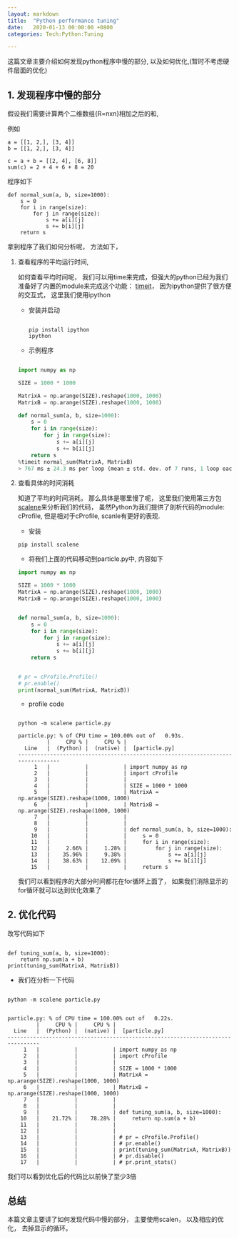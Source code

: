 ```yaml
---
layout: markdown
title:  "Python performance tuning"
date:   2020-01-13 00:00:00 +0800
categories: Tech:Python:Tuning

---
```


这篇文章主要介绍如何发现python程序中慢的部分, 以及如何优化,(暂时不考虑硬件层面的优化)

## 1. 发现程序中慢的部分
假设我们需要计算两个二维数组{R=nxn}相加之后的和, 

例如
```text
a = [[1, 2,], [3, 4]]
b = [[1, 2,], [3, 4]]

c = a + b = [[2, 4], [6, 8]]
sum(c) = 2 + 4 + 6 + 8 = 20
```

程序如下
```text
def normal_sum(a, b, size=1000):
    s = 0
    for i in range(size):
        for j in range(size):
            s += a[i][j]
            s += b[i][j]
    return s

```
拿到程序了我们如何分析呢， 方法如下， 
1. 查看程序的平均运行时间,
 
   如何查看平均时间呢， 我们可以用time来完成，但强大的python已经为我们准备好了内置的module来完成这个功能： [timeit](https://docs.python.org/3/library/timeit.html)，
   因为ipython提供了很方便的交互式， 这里我们使用ipython
   + 安装并启动
   
      ```text
      
      pip install ipython
      ipython
      
      ```
   + 示例程序

   ```python
   
   import numpy as np
   
   SIZE = 1000 * 1000
   
   MatrixA = np.arange(SIZE).reshape(1000, 1000)
   MatrixB = np.arange(SIZE).reshape(1000, 1000)
   
   def normal_sum(a, b, size=1000):
       s = 0
       for i in range(size):
           for j in range(size):
               s += a[i][j]
               s += b[i][j]
       return s
   %timeit normal_sum(MatrixA, MatrixB)
   > 767 ms ± 24.3 ms per loop (mean ± std. dev. of 7 runs, 1 loop each)
   
   ```
   
1. 查看具体的时间消耗

   知道了平均的时间消耗， 那么具体是哪里慢了呢， 这里我们使用第三方包[scalene](https://github.com/emeryberger/scalene)来分析我们的代码， 
   虽然Python为我们提供了剖析代码的module: cProfile, 但是相对于cProfile, 
   scanle有更好的表现.
   + 安装 
   
   ```text
   pip install scalene
   ```
   
   + 将我们上面的代码移动到particle.py中, 内容如下
   
   ```python
   import numpy as np
   
   SIZE = 1000 * 1000
   MatrixA = np.arange(SIZE).reshape(1000, 1000)
   MatrixB = np.arange(SIZE).reshape(1000, 1000)
   
   
   def normal_sum(a, b, size=1000):
       s = 0
       for i in range(size):
           for j in range(size):
               s += a[i][j]
               s += b[i][j]
       return s
   
   
   # pr = cProfile.Profile()
   # pr.enable()
   print(normal_sum(MatrixA, MatrixB))
   
   ```
   
   + profile code
   ```text
   
   python -m scalene particle.py
   
   ```
   
   ```
   particle.py: % of CPU time = 100.00% out of   0.93s.
            |     CPU % |     CPU % |   
     Line   |  (Python) |  (native) |  [particle.py]
   --------------------------------------------------------------------------------
        1   |           |           | import numpy as np
        2   |           |           | import cProfile
        3   |           |           | 
        4   |           |           | SIZE = 1000 * 1000
        5   |           |           | MatrixA = np.arange(SIZE).reshape(1000, 1000)
        6   |           |           | MatrixB = np.arange(SIZE).reshape(1000, 1000)
        7   |           |           | 
        8   |           |           | 
        9   |           |           | def normal_sum(a, b, size=1000):
       10   |           |           |     s = 0
       11   |           |           |     for i in range(size):
       12   |     2.66% |     1.28% |         for j in range(size):
       13   |    35.96% |     9.38% |             s += a[i][j]
       14   |    38.63% |    12.09% |             s += b[i][j]
       15   |           |           |     return s

   ```
   我们可以看到程序的大部分时间都花在for循环上面了， 如果我们消除显示的for循环就可以达到优化效果了
## 2. 优化代码
   
   改写代码如下
      
   ```text
   
   def tuning_sum(a, b, size=1000):
       return np.sum(a + b)
   print(tuning_sum(MatrixA, MatrixB))
   ```
   + 我们在分析一下代码
   ```text
   
   python -m scalene particle.py
   
   ```
   
   ```text
   
   particle.py: % of CPU time = 100.00% out of   0.22s.
            |     CPU % |     CPU % |   
     Line   |  (Python) |  (native) |  [particle.py]
   --------------------------------------------------------------------------------
        1   |           |           | import numpy as np
        2   |           |           | import cProfile
        3   |           |           | 
        4   |           |           | SIZE = 1000 * 1000
        5   |           |           | MatrixA = np.arange(SIZE).reshape(1000, 1000)
        6   |           |           | MatrixB = np.arange(SIZE).reshape(1000, 1000)
        7   |           |           | 
        8   |           |           | 
        9   |           |           | def tuning_sum(a, b, size=1000):
       10   |    21.72% |    78.28% |     return np.sum(a + b)
       11   |           |           | 
       12   |           |           | 
       13   |           |           | # pr = cProfile.Profile()
       14   |           |           | # pr.enable()
       15   |           |           | print(tuning_sum(MatrixA, MatrixB))
       16   |           |           | # pr.disable()
       17   |           |           | # pr.print_stats()
   
   ```
   我们可以看到优化后的代码比以前快了至少3倍
   
## 总结
本篇文章主要讲了如何发现代码中慢的部分， 主要使用scalen， 以及相应的优化， 去掉显示的循环。 
